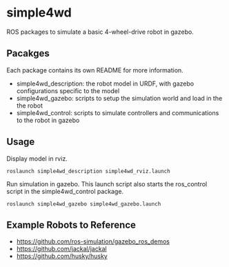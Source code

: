 # simple4wd
ROS packages to simulate a basic 4-wheel-drive robot in gazebo.


## Pacakges
Each package contains its own README for more information.
- simple4wd_description: the robot model in URDF, with gazebo configurations specific to the model
- simple4wd_gazebo: scripts to setup the simulation world and load in the the robot
- simple4wd_control: scripts to simulate controllers and communications to the robot in gazebo


## Usage
Display model in rviz.
```
roslaunch simple4wd_description simple4wd_rviz.launch
```

Run simulation in gazebo. This launch script also starts the ros_control script in the simple4wd_control package.
```
roslaunch simple4wd_gazebo simple4wd_gazebo.launch

```


## Example Robots to Reference
- https://github.com/ros-simulation/gazebo_ros_demos
- https://github.com/jackal/jackal
- https://github.com/husky/husky